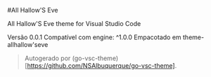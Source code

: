 #All Hallow'S Eve

All Hallow'S Eve theme for Visual Studio Code

Versão 0.0.1
Compatível com engine: ^1.0.0
Empacotado em theme-allhallow'seve

> Autogerado por (go-vsc-theme)[https://github.com/NSAlbuquerque/go-vsc-theme].